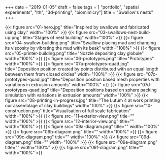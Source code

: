 +++
date = "2019-01-05"
draft = false
tags = [ "portfolio", "spatial experiments", "lth", "3d-printing", "biomimicry"]
title = "Swallow's nests"
+++

{{< figure src="01-hero.jpg" title="Inspired by swallows and fabricated using clay." width="100%" >}}
{{< figure src="03-swallows-nest-build-up.png" title="Stages of nest building" width="100%" >}}
{{< figure src="04-swallow-building.png" title="Swalllow placing mud and changing its viscosity by vibrating the mud with its beak" width="100%" >}}
{{< figure src="05-printer-building.png" title="Nozzle depositing clay globule" width="100%" >}}
{{< figure src="06-prototypes.png" title="Prototypes" width="100%" >}}
{{< figure src="07a-prototypes-quad.jpg" title="Deposition position created by points distributed with an equal length between them from closed circles" width="100%" >}}
{{< figure src="07c-prototypes-quad.jpg" title="Deposition position based mesh properties with variations in extrusion amounts" width="100%" >}}
{{< figure src="07d-prototypes-quad.jpg" title="Deposition positions based on sphere packing simulation with variations in extrusion amounts" width="100%" >}}
{{< figure src="08-printing-in-progress.jpg" title="The Lutum 4 at work printing our assemblage of clay buildings" width="100%" >}}
{{< figure src="10-construction.png" title="Visualisation of full scale fabrication" width="100%" >}}
{{< figure src="11-exterior-view.png" title="" width="100%" >}}
{{< figure src="12-interior-view.png" title="" width="100%" >}}
{{< figure src="09a-diagram.png" title="" width="100%" >}}
{{< figure src="09b-diagram.png" title="" width="100%" >}}
{{< figure src="09c-diagram.png" title="" width="100%" >}}
{{< figure src="09d-diagram.png" title="" width="100%" >}}
{{< figure src="09e-diagram.png" title="" width="100%" >}}
{{< figure src="09f-diagram.png" title="" width="100%" >}}
